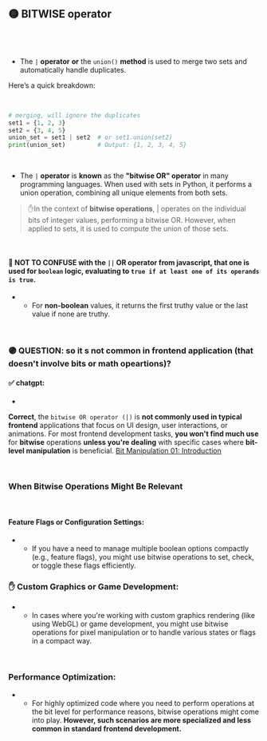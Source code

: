 
## 🟡 BITWISE operator

<br>

<br>

-   The `|` **operator** **or** the `union()` **method** is used to merge two sets and automatically handle duplicates.

Here’s a quick breakdown:

<br>

```python
# merging, will ignore the duplicates
set1 = {1, 2, 3}
set2 = {3, 4, 5}
union_set = set1 | set2  # or set1.union(set2)
print(union_set)         # Output: {1, 2, 3, 4, 5}

```

<br>

- The `|` **operator** is **known** as the **"bitwise OR" operator** in many programming languages. When used with sets in Python, it performs a union operation, combining all unique elements from both sets.

> ✋In the context of **bitwise operations**, | operates on the individual bits of integer values, performing a bitwise OR. However, when applied to sets, it is used to compute the union of those sets.

<br>

#### 🔴 NOT TO CONFUSE with the `||` **OR** operator from javascript, that one is used for `boolean` logic, evaluating to `true if at least one of its operands is true`.

- - For **non-boolean** values, it returns the first truthy value or the last value if none are truthy.

<br>

### 🟣 QUESTION: so it s not common in frontend application (that doesn't involve bits or math opeartions)?

#### ✅ chatgpt:

-
**Correct**, the `bitwise OR operator (|)` is **not commonly used in typical frontend** applications that focus on UI design, user interactions, or animations. For most frontend development tasks, **you won't find much use** for **bitwise** operations **unless you're dealing** with specific cases where **bit-level manipulation**  is beneficial. [Bit Manipulation 01: Introduction](https://youtu.be/uUtb0BaeosQ?si=SD3NqOeSLQBWJVnb)

<br>


### When Bitwise Operations Might Be Relevant

<br>

#### Feature Flags or Configuration Settings:

- - If you have a need to manage multiple boolean options compactly (e.g., feature flags), you might use bitwise operations to set, check, or toggle these flags efficiently.


### ✋ Custom Graphics or Game Development:

- - In cases where you're working with custom graphics rendering (like using WebGL) or game development, you might use bitwise operations for pixel manipulation or to handle various states or flags in a compact way.

<br>

### Performance Optimization:

- - For highly optimized code where you need to perform operations at the bit level for performance reasons, bitwise operations might come into play. **However, such scenarios are more specialized and less common in standard frontend development.**


<br>
<br>